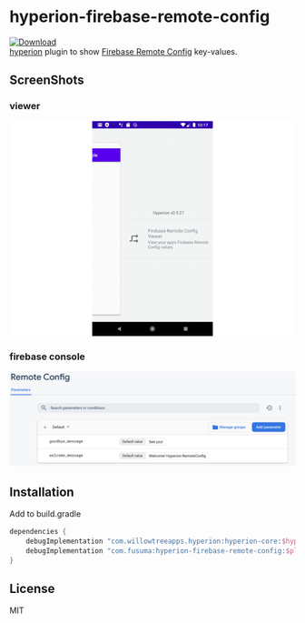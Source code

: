 # hyperion-firebase-remote-config
[ ![Download](https://api.bintray.com/packages/k-tomoyasu/maven/hyperion-firebase-remote-config/images/download.svg) ](https://bintray.com/k-tomoyasu/maven/hyperion-firebase-remote-config/_latestVersion)  
[hyperion](https://github.com/willowtreeapps/Hyperion-Android) plugin to show [Firebase Remote Config](https://firebase.google.com/docs/remote-config/) key-values.

## ScreenShots
### viewer
![config-viewer](art/plugin-demo.gif)
### firebase console
![console](art/firebase-console.png)

## Installation
Add to build.gradle
```groovy
dependencies {
    debugImplementation "com.willowtreeapps.hyperion:hyperion-core:$hyperion_version"
    debugImplementation "com.fusuma:hyperion-firebase-remote-config:$plugin_version"
}
```

## License
MIT